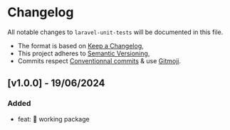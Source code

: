 # Changelog

All notable changes to `laravel-unit-tests` will be documented in this file.

- The format is based on [Keep a Changelog](https://keepachangelog.com/en/1.1.0/),
- This project adheres to [Semantic Versioning](https://semver.org/spec/v2.0.0.html),
- Commits respect [Conventionnal commits](https://www.conventionalcommits.org/en/v1.0.0/) & use [Gitmoji](https://gitmoji.dev/).

## **[v1.0.0] - 19/06/2024**

### Added
-   feat: 🎉 working package
